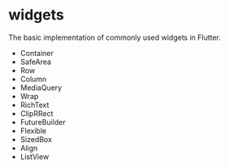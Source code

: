 # widgets
The basic implementation of commonly used widgets in Flutter.

* Container
* SafeArea
* Row
* Column
* MediaQuery
* Wrap
* RichText
* ClipRRect
* FutureBuilder
* Flexible
* SizedBox
* Align
* ListView

